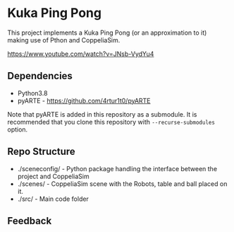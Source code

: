 # Kuka Ping Pong

This project implements a Kuka Ping Pong (or an approximation to it) making use of Pthon and CoppeliaSim. 

https://www.youtube.com/watch?v=JNsb-VydYu4

## Dependencies

- Python3.8
- pyARTE - https://github.com/4rtur1t0/pyARTE

Note that pyARTE is added in this repository as a submodule. It is recommended that you clone this repository with `--recurse-submodules` option.

## Repo Structure

- ./sceneconfig/ - Python package handling the interface between the project and CoppeliaSim
- ./scenes/ -  CoppeliaSim scene with the Robots, table and ball placed on it.
- ./src/ - Main code folder

## Feedback
